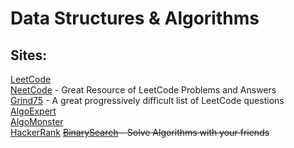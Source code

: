 # Data Structures &amp; Algorithms

## Sites:<br/>
[LeetCode](https://www.leetcode.com/)<br/>
[NeetCode](https://www.neetcode.io/) - Great Resource of LeetCode Problems and Answers<br/>
[Grind75](https://www.techinterviewhandbook.org/grind75) - A great progressively difficult list of LeetCode questions
[AlgoExpert](https://www.algoexpert.io/)<br/>
[AlgoMonster](https://algo.monster/)<br/>
[HackerRank](https://www.hackerrank.com/)
<s>[BinarySearch](https://www.binarysearch.com/) - Solve Algorithms with your friends<br/></s>